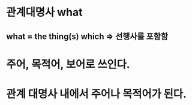 # 관계대명사 what 
## what = the thing(s) which => 선행사를 포함함

# 주어, 목적어, 보어로 쓰인다.


# 관계 대명사 내에서 주어나 목적어가 된다.
